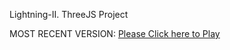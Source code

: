 Lightning-II. ThreeJS Project

MOST RECENT VERSION: [Please Click here to Play](https://rawcdn.githack.com/alperenbutun/jets-online/c7ca489/index.html)
